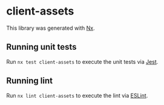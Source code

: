 # client-assets

This library was generated with [Nx](https://nx.dev).

## Running unit tests

Run `nx test client-assets` to execute the unit tests via [Jest](https://jestjs.io).

## Running lint

Run `nx lint client-assets` to execute the lint via [ESLint](https://eslint.org/).

